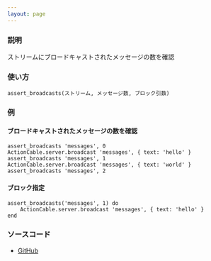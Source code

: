 ```yaml
---
layout: page
---
```


### 説明

ストリームにブロードキャストされたメッセージの数を確認

### 使い方

    assert_broadcasts(ストリーム, メッセージ数, ブロック引数)

### 例

#### ブロードキャストされたメッセージの数を確認

    assert_broadcasts 'messages', 0
    ActionCable.server.broadcast 'messages', { text: 'hello' }
    assert_broadcasts 'messages', 1
    ActionCable.server.broadcast 'messages', { text: 'world' }
    assert_broadcasts 'messages', 2

#### ブロック指定

    assert_broadcasts('messages', 1) do
        ActionCable.server.broadcast 'messages', { text: 'hello' }
    end

### ソースコード

- [GitHub](https://github.com/rails/rails/blob/984c3ef2775781d47efa9f541ce570daa2434a80/actioncable/lib/action_cable/test_helper.rb#L45)
